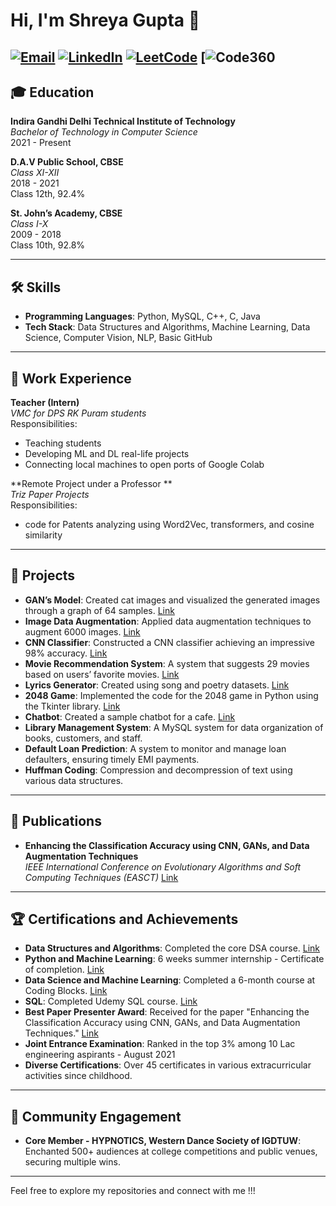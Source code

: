 # Hi, I'm Shreya Gupta 👋

[![Email](https://img.shields.io/badge/-Email-333333?style=flat&logo=gmail&logoColor=white)](mailto:shreyagupta0242@gmail.com)
[![LinkedIn](https://img.shields.io/badge/-LinkedIn-333333?style=flat&logo=linkedin&logoColor=white)](https://www.linkedin.com/in/shreya-gupta-1575a6288/)
[![LeetCode](https://img.shields.io/badge/-LeetCode-333333?style=flat&logo=leetcode&logoColor=white)](https://leetcode.com/u/Shreya_0233/)
[![Code360](https://www.naukri.com/code360/profile/095e9d25-6fbe-4825-a811-b319ff74f8c3)
---

## 🎓 Education

**Indira Gandhi Delhi Technical Institute of Technology**  
*Bachelor of Technology in Computer Science*  
2021 - Present

**D.A.V Public School, CBSE**  
*Class XI-XII*  
2018 - 2021  
Class 12th, 92.4%

**St. John’s Academy, CBSE**  
*Class I-X*  
2009 - 2018  
Class 10th, 92.8%

---

## 🛠 Skills

- **Programming Languages**: Python, MySQL, C++, C, Java
- **Tech Stack**: Data Structures and Algorithms, Machine Learning, Data Science, Computer Vision, NLP, Basic GitHub

---

## 💼 Work Experience

**Teacher (Intern)**  
*VMC for DPS RK Puram students*  
Responsibilities:
- Teaching students
- Developing ML and DL real-life projects
- Connecting local machines to open ports of Google Colab

**Remote Project under a Professor **  
*Triz Paper Projects*  
Responsibilities:
- code for Patents analyzing using Word2Vec, transformers, and cosine similarity

---

## 🚀 Projects

- **GAN’s Model**: Created cat images and visualized the generated images through a graph of 64 samples. [Link]()
- **Image Data Augmentation**: Applied data augmentation techniques to augment 6000 images. [Link]()
- **CNN Classifier**: Constructed a CNN classifier achieving an impressive 98% accuracy. [Link]()
- **Movie Recommendation System**: A system that suggests 29 movies based on users’ favorite movies. [Link]()
- **Lyrics Generator**: Created using song and poetry datasets. [Link]()
- **2048 Game**: Implemented the code for the 2048 game in Python using the Tkinter library. [Link]()
- **Chatbot**: Created a sample chatbot for a cafe. [Link]()
- **Library Management System**: A MySQL system for data organization of books, customers, and staff.
- **Default Loan Prediction**: A system to monitor and manage loan defaulters, ensuring timely EMI payments.
- **Huffman Coding**: Compression and decompression of text using various data structures.

---

## 📄 Publications

- **Enhancing the Classification Accuracy using CNN, GANs, and Data Augmentation Techniques**  
  *IEEE International Conference on Evolutionary Algorithms and Soft Computing Techniques (EASCT)*  [Link](https://ieeexplore.ieee.org/document/10393694)


---

## 🏆 Certifications and Achievements

- **Data Structures and Algorithms**: Completed the core DSA course. [Link](https://drive.google.com/file/d/1lPfzWq6TFLcIblJpXe7fAsLgEagKQb-F/view?usp=sharing)
- **Python and Machine Learning**: 6 weeks summer internship - Certificate of completion. [Link](https://drive.google.com/file/d/1CLp4yrfeWTx9eJWsHove848coQnX4-jF/view?usp=sharing)
- **Data Science and Machine Learning**: Completed a 6-month course at Coding Blocks. [Link](https://drive.google.com/file/d/1AAZXUVhFMazHJS2c-SUhUGN33hA2b9J3/view?usp=sharing)
- **SQL**: Completed Udemy SQL course. [Link](https://drive.google.com/file/d/1IqYPtWb9EE3l0_82bx83RWBQ52mMQnCi/view?usp=sharing)
- **Best Paper Presenter Award**: Received for the paper "Enhancing the Classification Accuracy using CNN, GANs, and Data Augmentation Techniques." [Link](https://drive.google.com/file/d/1Y8SmBAPS33kstprAvH3PtHNjRpgf_fpn/view?usp=sharing)
- **Joint Entrance Examination**: Ranked in the top 3% among 10 Lac engineering aspirants - August 2021
- **Diverse Certifications**: Over 45 certificates in various extracurricular activities since childhood.

---

## 🌟 Community Engagement

- **Core Member - HYPNOTICS, Western Dance Society of IGDTUW**: Enchanted 500+ audiences at college competitions and public venues, securing multiple wins.

---

Feel free to explore my repositories and connect with me !!!

